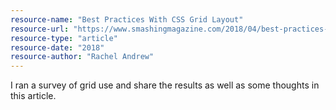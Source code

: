```yaml
---
resource-name: "Best Practices With CSS Grid Layout"
resource-url: "https://www.smashingmagazine.com/2018/04/best-practices-grid-layout/"
resource-type: "article"
resource-date: "2018"
resource-author: "Rachel Andrew"
---
```


I ran a survey of grid use and share the results as well as some thoughts in this article.
